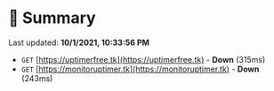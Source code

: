 # 📖 Summary
Last updated: **10/1/2021, 10:33:56 PM**

- `GET` [https://uptimerfree.tk](https://uptimerfree.tk) - **Down** (315ms)
- `GET` [https://monitoruptimer.tk](https://monitoruptimer.tk) - **Down** (243ms)
